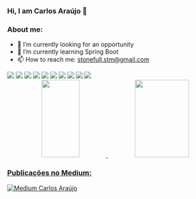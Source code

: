 ### Hi, I am Carlos Araújo 👋

### About me:

- 🔭 I’m currently looking for an opportunity
- 🌱 I’m currently learning Spring Boot
- 📫 How to reach me: stonefull.stm@gmail.com
<div display="inline-block">
  <img width="" src="https://img.shields.io/badge/JavaScript-323330?style=for-the-badge&logo=javascript&logoColor=F7DF1E" />
  <img width="" src="https://img.shields.io/badge/React-20232A?style=for-the-badge&logo=react&logoColor=61DAFB" />
  <img width="" src="https://img.shields.io/badge/Docker-2CA5E0?style=for-the-badge&logo=docker&logoColor=white" />
  <img width="" src="https://img.shields.io/badge/Node.js-339933?style=for-the-badge&logo=nodedotjs&logoColor=white" />
  <img width="" src="https://img.shields.io/badge/MySQL-005C84?style=for-the-badge&logo=mysql&logoColor=white" />
  <img width="" src="https://img.shields.io/badge/Sequelize-52B0E7?style=for-the-badge&logo=Sequelize&logoColor=white" />
  <img width="" src="https://img.shields.io/badge/Express.js-000000?style=for-the-badge&logo=express&logoColor=white" />
  <img width="" src="https://img.shields.io/badge/TypeScript-007ACC?style=for-the-badge&logo=typescript&logoColor=white">
  <img width="" src="https://img.shields.io/badge/Python-FFD43B?style=for-the-badge&logo=python&logoColor=blue">
  <img width="" src="https://img.shields.io/badge/Spring_Boot-F2F4F9?style=for-the-badge&logo=spring-boot">  
</div>          
          
<div align="center">
  <a href="https://github.com/stonefullstm">
  <img width="42%" height="180em" src="https://github-readme-stats.vercel.app/api?username=stonefullstm&show_icons=true&theme=dracula&include_all_commits=true&count_private=true"/>
  <img width="50%" height="180em" src="https://github-readme-stats.vercel.app/api/top-langs/?username=stonefullstm&layout=compact&langs_count=7&theme=dracula"/>
</div>

### Publicações no Medium:
[![Medium Carlos Araújo](https://github-readme-medium.vercel.app/?username=stonefull.stm)](https://medium.com/@stonefull.stm)
